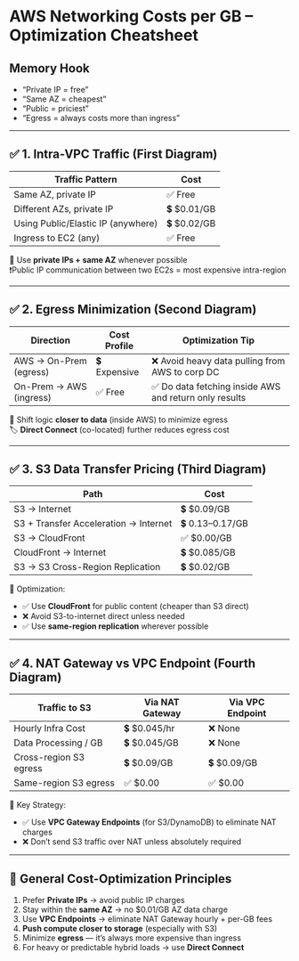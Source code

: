 # AWS Networking Costs per GB – Optimization Cheatsheet

## Memory Hook

- “Private IP = free”
- “Same AZ = cheapest”
- “Public = priciest”
- “Egress = always costs more than ingress”

---

## ✅ 1. Intra-VPC Traffic (First Diagram)

| Traffic Pattern                   | Cost         |
|----------------------------------|--------------|
| Same AZ, private IP              | ✅ Free       |
| Different AZs, private IP        | 💲 $0.01/GB   |
| Using Public/Elastic IP (anywhere)| 💲 $0.02/GB   |
| Ingress to EC2 (any)             | ✅ Free       |

🧠 Use **private IPs + same AZ** whenever possible  
❗Public IP communication between two EC2s = most expensive intra-region

---

## ✅ 2. Egress Minimization (Second Diagram)

| Direction            | Cost Profile           | Optimization Tip                                      |
|----------------------|------------------------|--------------------------------------------------------|
| AWS → On-Prem (egress)| 💲 Expensive            | ❌ Avoid heavy data pulling from AWS to corp DC        |
| On-Prem → AWS (ingress)| ✅ Free               | ✅ Do data fetching inside AWS and return only results |

🧠 Shift logic **closer to data** (inside AWS) to minimize egress  
🏷️ **Direct Connect** (co-located) further reduces egress cost

---

## ✅ 3. S3 Data Transfer Pricing (Third Diagram)

| Path                                | Cost        |
|-------------------------------------|-------------|
| S3 → Internet                       | 💲 $0.09/GB  |
| S3 + Transfer Acceleration → Internet | 💲 $0.13–$0.17/GB |
| S3 → CloudFront                     | ✅ $0.00/GB  |
| CloudFront → Internet               | 💲 $0.085/GB |
| S3 → S3 Cross-Region Replication    | 💲 $0.02/GB  |

🧠 Optimization:
- ✅ Use **CloudFront** for public content (cheaper than S3 direct)
- ❌ Avoid S3-to-internet direct unless needed
- ✅ Use **same-region replication** wherever possible

---

## ✅ 4. NAT Gateway vs VPC Endpoint (Fourth Diagram)

| Traffic to S3                      | Via NAT Gateway | Via VPC Endpoint |
|------------------------------------|------------------|------------------|
| Hourly Infra Cost                  | 💲 $0.045/hr     | ❌ None           |
| Data Processing / GB               | 💲 $0.045/GB     | ❌ None           |
| Cross-region S3 egress             | 💲 $0.09/GB      | 💲 $0.09/GB       |
| Same-region S3 egress              | ✅ $0.00         | ✅ $0.00          |

🧠 Key Strategy:
- ✅ Use **VPC Gateway Endpoints** (for S3/DynamoDB) to eliminate NAT charges
- ❌ Don’t send S3 traffic over NAT unless absolutely required

---

## 📌 General Cost-Optimization Principles

1. Prefer **Private IPs** → avoid public IP charges
2. Stay within the **same AZ** → no $0.01/GB AZ data charge
3. Use **VPC Endpoints** → eliminate NAT Gateway hourly + per-GB fees
4. **Push compute closer to storage** (especially with S3)
5. Minimize **egress** — it’s always more expensive than ingress
6. For heavy or predictable hybrid loads → use **Direct Connect**

